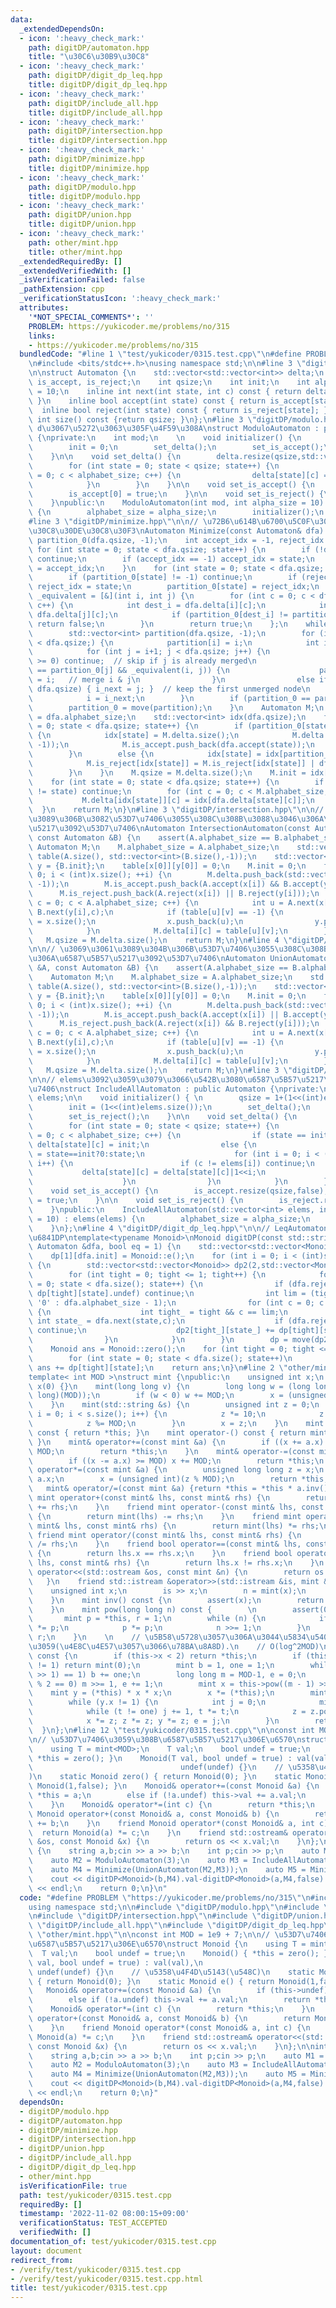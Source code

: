```yaml
---
data:
  _extendedDependsOn:
  - icon: ':heavy_check_mark:'
    path: digitDP/automaton.hpp
    title: "\u30C6\u30B9\u30C8"
  - icon: ':heavy_check_mark:'
    path: digitDP/digit_dp_leq.hpp
    title: digitDP/digit_dp_leq.hpp
  - icon: ':heavy_check_mark:'
    path: digitDP/include_all.hpp
    title: digitDP/include_all.hpp
  - icon: ':heavy_check_mark:'
    path: digitDP/intersection.hpp
    title: digitDP/intersection.hpp
  - icon: ':heavy_check_mark:'
    path: digitDP/minimize.hpp
    title: digitDP/minimize.hpp
  - icon: ':heavy_check_mark:'
    path: digitDP/modulo.hpp
    title: digitDP/modulo.hpp
  - icon: ':heavy_check_mark:'
    path: digitDP/union.hpp
    title: digitDP/union.hpp
  - icon: ':heavy_check_mark:'
    path: other/mint.hpp
    title: other/mint.hpp
  _extendedRequiredBy: []
  _extendedVerifiedWith: []
  _isVerificationFailed: false
  _pathExtension: cpp
  _verificationStatusIcon: ':heavy_check_mark:'
  attributes:
    '*NOT_SPECIAL_COMMENTS*': ''
    PROBLEM: https://yukicoder.me/problems/no/315
    links:
    - https://yukicoder.me/problems/no/315
  bundledCode: "#line 1 \"test/yukicoder/0315.test.cpp\"\n#define PROBLEM \"https://yukicoder.me/problems/no/315\"\
    \n#include <bits/stdc++.h>\nusing namespace std;\n\n#line 3 \"digitDP/automaton.hpp\"\
    \n\nstruct Automaton {\n    std::vector<std::vector<int>> delta;\n    std::vector<bool>\
    \ is_accept, is_reject;\n    int qsize;\n    int init;\n    int alphabet_size\
    \ = 10;\n    inline int next(int state, int c) const { return delta[state][c];\
    \ }\n    inline bool accept(int state) const { return is_accept[state]; }\n  \
    \  inline bool reject(int state) const { return is_reject[state]; }\n    inline\
    \ int size() const {return qsize; }\n};\n#line 3 \"digitDP/modulo.hpp\"\n\n//\
    \ d\u3067\u5272\u3063\u305F\u4F59\u308A\nstruct ModuloAutomaton : public Automaton\
    \ {\nprivate:\n    int mod;\n    \n    void initializer() {\n        qsize = mod;\n\
    \        init = 0;\n        set_delta();\n        set_is_accept();\n        set_is_reject();\n\
    \    }\n\n    void set_delta() {\n        delta.resize(qsize,std::vector<int>(alphabet_size));\n\
    \        for (int state = 0; state < qsize; state++) {\n            for (int c\
    \ = 0; c < alphabet_size; c++) {\n                delta[state][c] = (state*10+c)%mod;\n\
    \            }\n        }\n    }\n\n    void set_is_accept() {\n        is_accept.resize(qsize,false);\n\
    \        is_accept[0] = true;\n    }\n\n    void set_is_reject() {\n        is_reject.resize(qsize,false);\n\
    \    }\npublic:\n    ModuloAutomaton(int mod, int alpha_size = 10) : mod(mod)\
    \ {\n        alphabet_size = alpha_size;\n        initializer();\n    }\n};\n\
    #line 3 \"digitDP/minimize.hpp\"\n\n// \u72B6\u614B\u6700\u5C0F\u306E\u30AA\u30FC\
    \u30C8\u30DE\u30C8\u30F3\nAutomaton Minimize(const Automaton& dfa) {\n    std::vector<int>\
    \ partition_0(dfa.qsize, -1);\n    int accept_idx = -1, reject_idx = -1;\n   \
    \ for (int state = 0; state < dfa.qsize; state++) {\n        if (!dfa.accept(state))\
    \ continue;\n        if (accept_idx == -1) accept_idx = state;\n        partition_0[state]\
    \ = accept_idx;\n    }\n    for (int state = 0; state < dfa.qsize; state++) {\n\
    \        if (partition_0[state] != -1) continue;\n        if (reject_idx < 0)\
    \ reject_idx = state;\n        partition_0[state] = reject_idx;\n    }\n    auto\
    \ _equivalent = [&](int i, int j) {\n        for (int c = 0; c < dfa.alphabet_size;\
    \ c++) {\n            int dest_i = dfa.delta[i][c];\n            int dest_j =\
    \ dfa.delta[j][c];\n            if (partition_0[dest_i] != partition_0[dest_j])\
    \ return false;\n        }\n        return true;\n    };\n    while (true) {\n\
    \        std::vector<int> partition(dfa.qsize, -1);\n        for (int i = 0; i\
    \ < dfa.qsize;) {\n            partition[i] = i;\n            int i_next = dfa.qsize;\n\
    \            for (int j = i+1; j < dfa.qsize; j++) {\n                if (partition[j]\
    \ >= 0) continue;  // skip if j is already merged\n                if (partition_0[i]\
    \ == partition_0[j] && _equivalent(i, j)) {\n                    partition[j]\
    \ = i;   // merge i & j\n                }\n                else if (i_next ==\
    \ dfa.qsize) { i_next = j; }  // keep the first unmerged node\n            }\n\
    \            i = i_next;\n        }\n        if (partition_0 == partition) break;\n\
    \        partition_0 = move(partition);\n    }\n    Automaton M;\n    M.alphabet_size\
    \ = dfa.alphabet_size;\n    std::vector<int> idx(dfa.qsize);\n    for (int state\
    \ = 0; state < dfa.qsize; state++) {\n        if (partition_0[state] == state)\
    \ {\n            idx[state] = M.delta.size();\n            M.delta.push_back(std::vector<int>(M.alphabet_size,\
    \ -1));\n            M.is_accept.push_back(dfa.accept(state));\n            M.is_reject.push_back(dfa.reject(state));\n\
    \        }\n        else {\n            idx[state] = idx[partition_0[state]];\n\
    \            M.is_reject[idx[state]] = M.is_reject[idx[state]] | dfa.reject(state);\n\
    \        }\n    }\n    M.qsize = M.delta.size();\n    M.init = idx[dfa.init];\n\
    \    for (int state = 0; state < dfa.qsize; state++) {\n        if (partition_0[state]\
    \ != state) continue;\n        for (int c = 0; c < M.alphabet_size; c++) {\n \
    \           M.delta[idx[state]][c] = idx[dfa.delta[state][c]];\n        }\n  \
    \  }\n    return M;\n}\n#line 3 \"digitDP/intersection.hpp\"\n\n// \u3069\u3061\
    \u3089\u306B\u3082\u53D7\u7406\u3055\u308C\u308B\u3088\u3046\u306A\u6587\u5B57\
    \u5217\u3092\u53D7\u7406\nAutomaton IntersectionAutomaton(const Automaton &A,\
    \ const Automaton &B) {\n    assert(A.alphabet_size == B.alphabet_size);\n   \
    \ Automaton M;\n    M.alphabet_size = A.alphabet_size;\n    std::vector<std::vector<int>>\
    \ table(A.size(), std::vector<int>(B.size(),-1));\n    std::vector<int> x = {A.init},\
    \ y = {B.init};\n    table[x[0]][y[0]] = 0;\n    M.init = 0;\n    for (int i =\
    \ 0; i < (int)x.size(); ++i) {\n        M.delta.push_back(std::vector<int>(M.alphabet_size,\
    \ -1));\n        M.is_accept.push_back(A.accept(x[i]) && B.accept(y[i]));\n  \
    \      M.is_reject.push_back(A.reject(x[i]) || B.reject(y[i]));\n        for (int\
    \ c = 0; c < A.alphabet_size; c++) {\n            int u = A.next(x[i],c), v =\
    \ B.next(y[i],c);\n            if (table[u][v] == -1) {\n                table[u][v]\
    \ = x.size();\n                x.push_back(u);\n                y.push_back(v);\n\
    \            }\n            M.delta[i][c] = table[u][v];\n        }\n    }\n \
    \   M.qsize = M.delta.size();\n    return M;\n}\n#line 4 \"digitDP/union.hpp\"\
    \n\n// \u3069\u3061\u3089\u304B\u306B\u53D7\u7406\u3055\u308C\u308B\u3088\u3046\
    \u306A\u6587\u5B57\u5217\u3092\u53D7\u7406\nAutomaton UnionAutomaton(const Automaton\
    \ &A, const Automaton &B) {\n    assert(A.alphabet_size == B.alphabet_size);\n\
    \    Automaton M;\n    M.alphabet_size = A.alphabet_size;\n    std::vector<std::vector<int>>\
    \ table(A.size(), std::vector<int>(B.size(),-1));\n    std::vector<int> x = {A.init},\
    \ y = {B.init};\n    table[x[0]][y[0]] = 0;\n    M.init = 0;\n    for (int i =\
    \ 0; i < (int)x.size(); ++i) {\n        M.delta.push_back(std::vector<int>(M.alphabet_size,\
    \ -1));\n        M.is_accept.push_back(A.accept(x[i]) || B.accept(y[i]));\n  \
    \      M.is_reject.push_back(A.reject(x[i]) && B.reject(y[i]));\n        for (int\
    \ c = 0; c < A.alphabet_size; c++) {\n            int u = A.next(x[i],c), v =\
    \ B.next(y[i],c);\n            if (table[u][v] == -1) {\n                table[u][v]\
    \ = x.size();\n                x.push_back(u);\n                y.push_back(v);\n\
    \            }\n            M.delta[i][c] = table[u][v];\n        }\n    }\n \
    \   M.qsize = M.delta.size();\n    return M;\n}\n#line 3 \"digitDP/include_all.hpp\"\
    \n\n// elems\u3092\u3059\u3079\u3066\u542B\u3080\u6587\u5B57\u5217\u3092\u53D7\
    \u7406\nstruct IncludeAllAutomaton : public Automaton {\nprivate:\n    std::vector<int>\
    \ elems;\n\n    void initializer() { \n        qsize = 1+(1<<(int)elems.size());\n\
    \        init = (1<<(int)elems.size());\n        set_delta();\n        set_is_accept();\n\
    \        set_is_reject();\n    }\n\n    void set_delta() {\n        delta.resize(qsize,std::vector<int>(alphabet_size));\n\
    \        for (int state = 0; state < qsize; state++) {\n            for (int c\
    \ = 0; c < alphabet_size; c++) {\n                if (state == init && c == 0)\
    \ delta[state][c] = init;\n                else {\n                    delta[state][c]\
    \ = state==init?0:state;\n                    for (int i = 0; i < (int)elems.size();\
    \ i++) {\n                        if (c != elems[i]) continue;\n             \
    \           delta[state][c] = delta[state][c]|1<<i;\n                        break;\n\
    \                    }\n                }\n            }\n        }\n    }\n\n\
    \    void set_is_accept() {\n        is_accept.resize(qsize,false);\n        is_accept[(1<<(int)elems.size())-1]\
    \ = true;\n    }\n\n    void set_is_reject() {\n        is_reject.resize(qsize,false);\n\
    \    }\npublic:\n    IncludeAllAutomaton(std::vector<int> elems, int alpha_size\
    \ = 10) : elems(elems) {\n        alphabet_size = alpha_size;\n        initializer();\n\
    \    }\n};\n#line 4 \"digitDP/digit_dp_leq.hpp\"\n\n// LeqAutomaton\u4ED8\u304D\
    \u6841DP\ntemplate<typename Monoid>\nMonoid digitDP(const std::string &s, const\
    \ Automaton &dfa, bool eq = 1) {\n    std::vector<std::vector<Monoid>> dp(2,std::vector<Monoid>(dfa.size(),Monoid::zero()));\n\
    \    dp[1][dfa.init] = Monoid::e();\n    for (int i = 0; i < (int)s.size(); i++)\
    \ {\n        std::vector<std::vector<Monoid>> dp2(2,std::vector<Monoid>(dfa.size(),Monoid::zero()));\n\
    \        for (int tight = 0; tight <= 1; tight++) {\n            for (int state\
    \ = 0; state < dfa.size(); state++) {\n                if (dfa.reject(state) ||\
    \ dp[tight][state].undef) continue;\n                int lim = (tight ? s[i] -\
    \ '0' : dfa.alphabet_size - 1);\n                for (int c = 0; c <= lim; c++)\
    \ {\n                    int tight_ = tight && c == lim;\n                   \
    \ int state_ = dfa.next(state,c);\n                    if (dfa.reject(state_))\
    \ continue;\n                    dp2[tight_][state_] += dp[tight][state]*c;\n\
    \                }\n            }\n        }\n        dp = move(dp2);\n    }\n\
    \    Monoid ans = Monoid::zero();\n    for (int tight = 0; tight <= eq; tight++)\n\
    \        for (int state = 0; state < dfa.size(); state++)\n            if (dfa.accept(state))\
    \ ans += dp[tight][state];\n    return ans;\n}\n#line 2 \"other/mint.hpp\"\n\n\
    template< int MOD >\nstruct mint {\npublic:\n    unsigned int x;\n    mint() :\
    \ x(0) {}\n    mint(long long v) {\n        long long w = (long long)(v % (long\
    \ long)(MOD));\n        if (w < 0) w += MOD;\n        x = (unsigned int)(w);\n\
    \    }\n    mint(std::string &s) {\n        unsigned int z = 0;\n        for (int\
    \ i = 0; i < s.size(); i++) {\n            z *= 10;\n            z += s[i] - '0';\n\
    \            z %= MOD;\n        }\n        x = z;\n    }\n    mint operator+()\
    \ const { return *this; }\n    mint operator-() const { return mint() - *this;\
    \ }\n    mint& operator+=(const mint &a) {\n        if ((x += a.x) >= MOD) x -=\
    \ MOD;\n        return *this;\n    }\n    mint& operator-=(const mint &a) {\n\
    \        if ((x -= a.x) >= MOD) x += MOD;\n        return *this;\n    }\n    mint&\
    \ operator*=(const mint &a) {\n        unsigned long long z = x;\n        z *=\
    \ a.x;\n        x = (unsigned int)(z % MOD);\n        return *this;\n    }\n \
    \   mint& operator/=(const mint &a) {return *this = *this * a.inv(); }\n    friend\
    \ mint operator+(const mint& lhs, const mint& rhs) {\n        return mint(lhs)\
    \ += rhs;\n    }\n    friend mint operator-(const mint& lhs, const mint& rhs)\
    \ {\n        return mint(lhs) -= rhs;\n    }\n    friend mint operator*(const\
    \ mint& lhs, const mint& rhs) {\n        return mint(lhs) *= rhs;\n    }\n   \
    \ friend mint operator/(const mint& lhs, const mint& rhs) {\n        return mint(lhs)\
    \ /= rhs;\n    }\n    friend bool operator==(const mint& lhs, const mint& rhs)\
    \ {\n        return lhs.x == rhs.x;\n    }\n    friend bool operator!=(const mint&\
    \ lhs, const mint& rhs) {\n        return lhs.x != rhs.x;\n    }\n    friend std::ostream&\
    \ operator<<(std::ostream &os, const mint &n) {\n        return os << n.x;\n \
    \   }\n    friend std::istream &operator>>(std::istream &is, mint &n) {\n    \
    \    unsigned int x;\n        is >> x;\n        n = mint(x);\n        return is;\n\
    \    }\n    mint inv() const {\n        assert(x);\n        return pow(MOD-2);\n\
    \    }\n    mint pow(long long n) const {        \n        assert(0 <= n);\n \
    \       mint p = *this, r = 1;\n        while (n) {\n            if (n & 1) r\
    \ *= p;\n            p *= p;\n            n >>= 1;\n        }\n        return\
    \ r;\n    }\n    \n    // \u5B58\u5728\u3057\u306A\u3044\u5834\u54080\u3092\u8FD4\
    \u3059(\u4E8C\u4E57\u3057\u3066\u78BA\u8A8D).\n    // O(log^2MOD)\n    mint sqrt()\
    \ const {\n        if (this->x < 2) return *this;\n        if (this->pow((MOD-1)>>1).x\
    \ != 1) return mint(0);\n        mint b = 1, one = 1;\n        while (b.pow((MOD-1)\
    \ >> 1) == 1) b += one;\n        long long m = MOD-1, e = 0;\n        while (m\
    \ % 2 == 0) m >>= 1, e += 1;\n        mint x = this->pow((m - 1) >> 1);\n    \
    \    mint y = (*this) * x * x;\n        x *= (*this);\n        mint z = b.pow(m);\n\
    \        while (y.x != 1) {\n            int j = 0;\n            mint t = y;\n\
    \            while (t != one) j += 1, t *= t;\n            z = z.pow(1LL << (e-j-1));\n\
    \            x *= z; z *= z; y *= z; e = j;\n        }\n        return x;\n  \
    \  }\n};\n#line 12 \"test/yukicoder/0315.test.cpp\"\n\nconst int MOD = 1e9 + 7;\n\
    \n// \u53D7\u7406\u3059\u308B\u6587\u5B57\u5217\u306E\u6570\nstruct Monoid {\n\
    \    using T = mint<MOD>;\n    T val;\n    bool undef = true;\n    Monoid() {\
    \ *this = zero(); }\n    Monoid(T val, bool undef = true) : val(val),\n      \
    \                                 undef(undef) {}\n    // \u5358\u4F4D\u5143(\u548C\
    )\n    static Monoid zero() { return Monoid(0); }\n    static Monoid e() { return\
    \ Monoid(1,false); }\n    Monoid& operator+=(const Monoid &a) {\n        if (this->undef)\
    \ *this = a;\n        else if (!a.undef) this->val += a.val;\n        return *this;\n\
    \    }\n    Monoid& operator*=(int c) {\n        return *this;\n    }\n    friend\
    \ Monoid operator+(const Monoid& a, const Monoid& b) {\n        return Monoid(a)\
    \ += b;\n    }\n    friend Monoid operator*(const Monoid& a, int c) {\n      \
    \  return Monoid(a) *= c;\n    }\n    friend std::ostream& operator<<(std::ostream\
    \ &os, const Monoid &x) {\n        return os << x.val;\n    }\n};\n\nint main()\
    \ {\n    string a,b;cin >> a >> b;\n    int p;cin >> p;\n    auto M1 = Minimize(ModuloAutomaton(p));\n\
    \    auto M2 = ModuloAutomaton(3);\n    auto M3 = IncludeAllAutomaton({3});\n\
    \    auto M4 = Minimize(UnionAutomaton(M2,M3));\n    auto M5 = Minimize(IntersectionAutomaton(M1,M4));\n\
    \    cout << digitDP<Monoid>(b,M4).val-digitDP<Monoid>(a,M4,false).val-digitDP<Monoid>(b,M5).val+digitDP<Monoid>(a,M5,false).val\
    \ << endl;\n    return 0;\n}\n"
  code: "#define PROBLEM \"https://yukicoder.me/problems/no/315\"\n#include <bits/stdc++.h>\n\
    using namespace std;\n\n#include \"digitDP/modulo.hpp\"\n#include \"digitDP/minimize.hpp\"\
    \n#include \"digitDP/intersection.hpp\"\n#include \"digitDP/union.hpp\"\n#include\
    \ \"digitDP/include_all.hpp\"\n#include \"digitDP/digit_dp_leq.hpp\"\n#include\
    \ \"other/mint.hpp\"\n\nconst int MOD = 1e9 + 7;\n\n// \u53D7\u7406\u3059\u308B\
    \u6587\u5B57\u5217\u306E\u6570\nstruct Monoid {\n    using T = mint<MOD>;\n  \
    \  T val;\n    bool undef = true;\n    Monoid() { *this = zero(); }\n    Monoid(T\
    \ val, bool undef = true) : val(val),\n                                      \
    \ undef(undef) {}\n    // \u5358\u4F4D\u5143(\u548C)\n    static Monoid zero()\
    \ { return Monoid(0); }\n    static Monoid e() { return Monoid(1,false); }\n \
    \   Monoid& operator+=(const Monoid &a) {\n        if (this->undef) *this = a;\n\
    \        else if (!a.undef) this->val += a.val;\n        return *this;\n    }\n\
    \    Monoid& operator*=(int c) {\n        return *this;\n    }\n    friend Monoid\
    \ operator+(const Monoid& a, const Monoid& b) {\n        return Monoid(a) += b;\n\
    \    }\n    friend Monoid operator*(const Monoid& a, int c) {\n        return\
    \ Monoid(a) *= c;\n    }\n    friend std::ostream& operator<<(std::ostream &os,\
    \ const Monoid &x) {\n        return os << x.val;\n    }\n};\n\nint main() {\n\
    \    string a,b;cin >> a >> b;\n    int p;cin >> p;\n    auto M1 = Minimize(ModuloAutomaton(p));\n\
    \    auto M2 = ModuloAutomaton(3);\n    auto M3 = IncludeAllAutomaton({3});\n\
    \    auto M4 = Minimize(UnionAutomaton(M2,M3));\n    auto M5 = Minimize(IntersectionAutomaton(M1,M4));\n\
    \    cout << digitDP<Monoid>(b,M4).val-digitDP<Monoid>(a,M4,false).val-digitDP<Monoid>(b,M5).val+digitDP<Monoid>(a,M5,false).val\
    \ << endl;\n    return 0;\n}"
  dependsOn:
  - digitDP/modulo.hpp
  - digitDP/automaton.hpp
  - digitDP/minimize.hpp
  - digitDP/intersection.hpp
  - digitDP/union.hpp
  - digitDP/include_all.hpp
  - digitDP/digit_dp_leq.hpp
  - other/mint.hpp
  isVerificationFile: true
  path: test/yukicoder/0315.test.cpp
  requiredBy: []
  timestamp: '2022-11-02 08:00:15+09:00'
  verificationStatus: TEST_ACCEPTED
  verifiedWith: []
documentation_of: test/yukicoder/0315.test.cpp
layout: document
redirect_from:
- /verify/test/yukicoder/0315.test.cpp
- /verify/test/yukicoder/0315.test.cpp.html
title: test/yukicoder/0315.test.cpp
---
```

